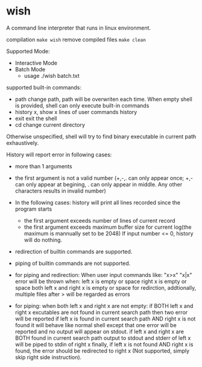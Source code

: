 # wish 

A command line interpreter that runs in linux environment.

compilation
`make wish`
remove compiled files
`make clean`

Supported Mode:

- Interactive Mode
- Batch Mode 
	- usage     ./wish batch.txt

supported built-in commands:
- path  change path, path will be overwriten each time. When empty shell is provided, shell can only execute built-in commands
- history x, show x lines of user commands history
- exit exit the shell
- cd    change current directory

Otherwise unspecified, shell will try to find binary executable in current path exhaustively.

History will report error in following cases:
- more than 1 arguments
- the first argument is not a valid number
	(+,-,. can only appear once; +,- can only appear at begining, . can only appear in middle. Any other characters results in invalid number)
- In the following cases: history will print all lines recorded since the program starts
	- the first argument exceeds number of lines of current record
	- the first argument exceeds maximum buffer size for current log(the maximum is mannually set to be 2048)
If input number <= 0, history will do nothing.


- redirection of builtin commands are supported.
- piping of builtin commands are not supported.

- for piping and redirection:
	When user input commands like: "x>x"  "x|x"
	error will be thrown when:
		left x is empty or space
		right x is empty or space
		both left x and right x is empty or space
for redirction, addtionally, multiple files after > will be regarded as errors

- for piping:
	when both left x and right x are not empty:
		if BOTH left x and right x excutables are not found in current search path
			then two error will be reported
		if left x is found in current search path AND right x is not found
			it will behave like normal shell except that one error will be reported and no output will appear on stdout.
		if left x and right x are BOTH found in current search path
			output to stdout and stderr of left x will be piped to stdin of right x
		finally, if left x is not found AND right x is found, the error should be redirected to right x (Not supported, simply skip right side instruction).



  
